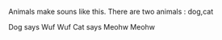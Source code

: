 Animals make souns like this.
There are two animals : dog,cat

Dog says Wuf Wuf
Cat says Meohw Meohw